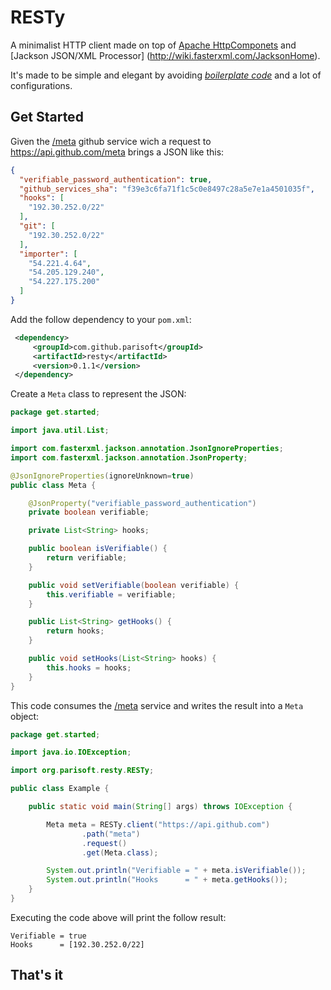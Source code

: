 # RESTy
A minimalist HTTP client made on top of [Apache HttpComponets](http://hc.apache.org/) and [Jackson JSON/XML Processor] (http://wiki.fasterxml.com/JacksonHome).

It's made to be simple and elegant by avoiding *[boilerplate code](http://en.wikipedia.org/wiki/Boilerplate_code)* and a lot of configurations.

## Get Started
Given the [/meta](https://developer.github.com/v3/meta/) github service wich a request to https://api.github.com/meta brings a JSON like this:
```json
{
  "verifiable_password_authentication": true,
  "github_services_sha": "f39e3c6fa71f1c5c0e8497c28a5e7e1a4501035f",
  "hooks": [
    "192.30.252.0/22"
  ],
  "git": [
    "192.30.252.0/22"
  ],
  "importer": [
    "54.221.4.64",
    "54.205.129.240",
    "54.227.175.200"
  ]
}
```

Add the follow dependency to your `pom.xml`:
```xml
 <dependency>
     <groupId>com.github.parisoft</groupId>
     <artifactId>resty</artifactId>
     <version>0.1.1</version>
 </dependency>
```

Create a `Meta` class to represent the JSON:
```java
package get.started;

import java.util.List;

import com.fasterxml.jackson.annotation.JsonIgnoreProperties;
import com.fasterxml.jackson.annotation.JsonProperty;

@JsonIgnoreProperties(ignoreUnknown=true)
public class Meta {

    @JsonProperty("verifiable_password_authentication")
    private boolean verifiable;

    private List<String> hooks;

    public boolean isVerifiable() {
        return verifiable;
    }

    public void setVerifiable(boolean verifiable) {
        this.verifiable = verifiable;
    }

    public List<String> getHooks() {
        return hooks;
    }

    public void setHooks(List<String> hooks) {
        this.hooks = hooks;
    }
}
```

This code consumes the [/meta](https://developer.github.com/v3/meta/) service and writes the result into a `Meta` object:
```java
package get.started;

import java.io.IOException;

import org.parisoft.resty.RESTy;

public class Example {

    public static void main(String[] args) throws IOException {

        Meta meta = RESTy.client("https://api.github.com")
                .path("meta")
                .request()
                .get(Meta.class);

        System.out.println("Verifiable = " + meta.isVerifiable());
        System.out.println("Hooks      = " + meta.getHooks());
    }
}
```

Executing the code above will print the follow result:
```
Verifiable = true
Hooks      = [192.30.252.0/22]
```
## That's it